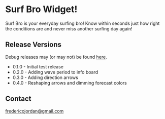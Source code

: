 # Surf Bro Widget!
Surf Bro is your everyday surfing bro! Know within seconds just how right the conditions are and never miss another surfing day again!

## Release Versions
Debug releases may (or may not) be found [here](http://tinyurl.com/surfbro).
* 0.1.0 - Initial test release
* 0.2.0 - Adding wave period to info board
* 0.3.0 - Adding direction arrows
* 0.4.0 - Reshaping arrows and dimming forecast colors

## Contact
fredericojordan@gmail.com
